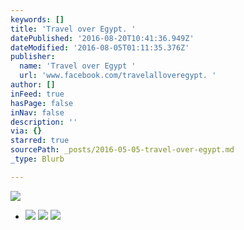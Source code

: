 ```yaml
---
keywords: []
title: 'Travel over Egypt. '
datePublished: '2016-08-20T10:41:36.949Z'
dateModified: '2016-08-05T01:11:35.376Z'
publisher:
  name: 'Travel over Egypt '
  url: 'www.facebook.com/travelalloveregypt. '
author: []
inFeed: true
hasPage: false
inNav: false
description: ''
via: {}
starred: true
sourcePath: _posts/2016-05-05-travel-over-egypt.md
_type: Blurb

---
```

![](https://the-grid-user-content.s3-us-west-2.amazonaws.com/b1f1aef7-c4a8-4f6a-8042-2d9ac968beba.jpg)

* ![](https://the-grid-user-content.s3-us-west-2.amazonaws.com/1e6937f2-5e69-484f-9b91-9d1c3a63238d.jpg)
![](https://the-grid-user-content.s3-us-west-2.amazonaws.com/0ea6d2d4-d4df-42e4-82f0-adda41a7a3d7.jpg)
![](https://the-grid-user-content.s3-us-west-2.amazonaws.com/92f63e9a-5cb9-4e56-84eb-639299ff616a.jpg)